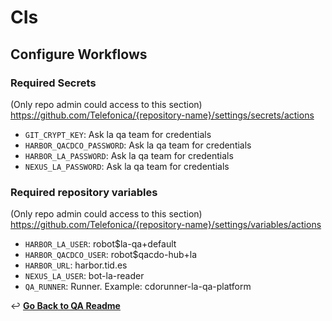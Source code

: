 # CIs
## Configure Workflows
### Required Secrets 
   (Only repo admin could access to this section) https://github.com/Telefonica/{repository-name}/settings/secrets/actions
- `GIT_CRYPT_KEY`: Ask la qa team for credentials
- `HARBOR_QACDCO_PASSWORD`: Ask la qa team for credentials
- `HARBOR_LA_PASSWORD`: Ask la qa team for credentials
- `NEXUS_LA_PASSWORD`: Ask la qa team for credentials

### Required repository variables
   (Only repo admin could access to this section) https://github.com/Telefonica/{repository-name}/settings/variables/actions
- `HARBOR_LA_USER`: robot$la-qa+default
- `HARBOR_QACDCO_USER`: robot$qacdo-hub+la
- `HARBOR_URL`: harbor.tid.es
- `NEXUS_LA_USER`: bot-la-reader
- `QA_RUNNER`: Runner. Example: cdorunner-la-qa-platform

↩️ **[Go Back to QA Readme](../README.md)**